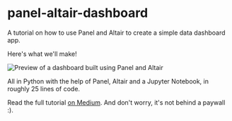 # panel-altair-dashboard
A tutorial on how to use Panel and Altair to create a simple data dashboard app.

Here's what we'll make!

![Preview of a dashboard built using Panel and Altair](https://github.com/bendoesdata/panel-altair-dashboard/blob/master/altair-panel-dashboard-preview.gif)

All in Python with the help of Panel, Altair and a Jupyter Notebook, in roughly 25 lines of code.

Read the full tutorial [on Medium](https://towardsdatascience.com/how-to-build-a-time-series-dashboard-in-python-with-panel-altair-and-a-jupyter-notebook-c0ed40f02289). And don't worry, it's not behind a paywall :).

